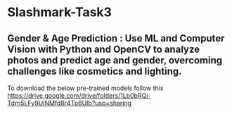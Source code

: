 # Slashmark-Task3
##  Gender & Age Prediction : Use ML and Computer Vision with Python and OpenCV to analyze photos and predict age and gender, overcoming challenges like cosmetics and lighting.

To download the below pre-trained models follow this https://drive.google.com/drive/folders/1Lb0bRQj-Tdrn5LFy9UjNMfd8r4Tp6UIb?usp=sharing
